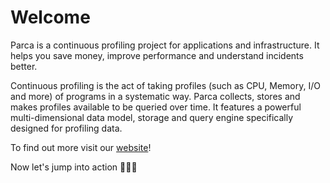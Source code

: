 # Welcome

Parca is a continuous profiling project for applications and infrastructure. It helps you save money, improve performance and understand incidents better.

Continuous profiling is the act of taking profiles (such as CPU, Memory, I/O and more) of programs in a systematic way. Parca collects, stores and makes profiles available to be queried over time. It features a powerful multi-dimensional data model, storage and query engine specifically designed for profiling data.

To find out more visit our [website](https://www.parca.dev/docs/overview)!

Now let's jump into action 🚀🚀🚀
